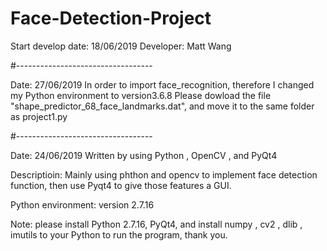 # Face-Detection-Project
Start develop date: 18/06/2019
Developer: Matt Wang

#----------------------------------

Date: 27/06/2019
In order to import face_recognition, therefore I changed my Python environment to version3.6.8
Please dowload the file "shape_predictor_68_face_landmarks.dat", and move it to the same folder as project1.py

#----------------------------------

Date: 24/06/2019
Written by using Python , OpenCV , and PyQt4 

Descriptioin: Mainly using phthon and opencv to implement face detection function, then use Pyqt4 to give
  those features a GUI.
  
Python environment: version 2.7.16

Note: please install Python 2.7.16, PyQt4, and install numpy , cv2 , dlib , imutils to your Python to run the program, thank you.
